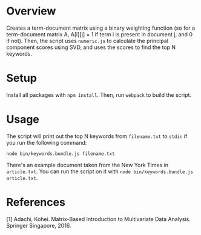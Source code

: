 # Overview

Creates a term-document matrix using a binary weighting function (so for a
term-document matrix A, A[i][j] = 1 if term i is present in document j, and 0
if not). Then, the script uses `numeric.js` to calculate the principal component scores
using SVD, and uses the scores to find the top N keywords.

# Setup

Install all packages with `npm install`. Then, run `webpack` to build the
script.

# Usage

The script will print out the top N keywords from `filename.txt` to `stdin` if
you run the following command:

`node bin/keywords.bundle.js filename.txt`

There's an example document taken from the New York Times in `article.txt`. You
can run the script on it with `node bin/keywords.bundle.js article.txt`.

# References

[1] Adachi, Kohei. Matrix-Based Introduction to Multivariate Data Analysis.
Springer Singapore, 2016.
